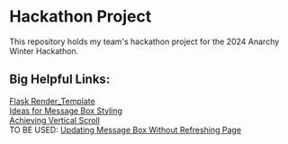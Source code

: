 # Hackathon Project

This repository holds my team's hackathon project for the 2024 Anarchy Winter Hackathon.

## Big Helpful Links:
[Flask Render_Template](https://www.digitalocean.com/community/tutorials/how-to-use-templates-in-a-flask-application) \
[Ideas for Message Box Styling](https://www.youtube.com/watch?v=mkXdvs8H7TA) \
[Achieving Vertical Scroll](https://www.geeksforgeeks.org/making-a-div-vertically-scrollable-using-css/) \
TO BE USED: [Updating Message Box Without Refreshing Page](https://ayumitanaka13.medium.com/how-to-use-ajax-with-python-flask-729c0a8e5346)
